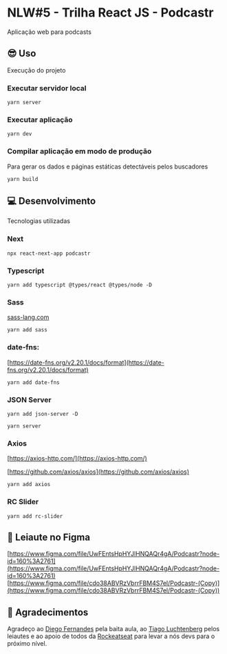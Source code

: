 # NLW#5 - Trilha React JS - Podcastr
Aplicação web para podcasts

## 😎 Uso
Execução do projeto

### Executar servidor local
```shell
yarn server
```

### Executar aplicação
```shell
yarn dev
```

### Compilar aplicação em modo de produção
Para gerar os dados e páginas estáticas detectáveis pelos buscadores
```shell
yarn build
```

## 💻 Desenvolvimento
Tecnologias utilizadas

### Next
```shell
npx react-next-app podcastr
```

### Typescript
```shell
yarn add typescript @types/react @types/node -D
```

### Sass
[sass-lang.com](https://sass-lang.com/)
```shell
yarn add sass
```

### date-fns:
[https://date-fns.org/v2.20.1/docs/format](https://date-fns.org/v2.20.1/docs/format)
```shell
yarn add date-fns
```

### JSON Server
```shell
yarn add json-server -D
```
```shell
yarn server
```

### Axios
[https://axios-http.com/](https://axios-http.com/)

[https://github.com/axios/axios](https://github.com/axios/axios)
```shell
yarn add axios
```

### RC Slider
```shell
yarn add rc-slider
```

## 🎨 Leiaute no Figma
[https://www.figma.com/file/UwFEntsHpHYJlHNQAQr4gA/Podcastr?node-id=160%3A2761](https://www.figma.com/file/UwFEntsHpHYJlHNQAQr4gA/Podcastr?node-id=160%3A2761)
[https://www.figma.com/file/cdo38ABVRzVbrrFBM4S7el/Podcastr-(Copy)](https://www.figma.com/file/cdo38ABVRzVbrrFBM4S7el/Podcastr-(Copy))


## 💜 Agradecimentos 
Agradeço ao [Diego Fernandes](https://github.com/diego3g) pela baita aula, ao [Tiago Luchtenberg](https://www.instagram.com/tiagoluchtenberg/?hl=pt-br) pelos leiautes e ao apoio de todos da [Rockeatseat](https://rocketseat.com.br/) para levar a nós devs para o próximo nível.
